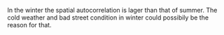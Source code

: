 In the winter the spatial autocorrelation is lager than that of summer. The cold weather and bad street condition in winter could possibily be the reason for that.
